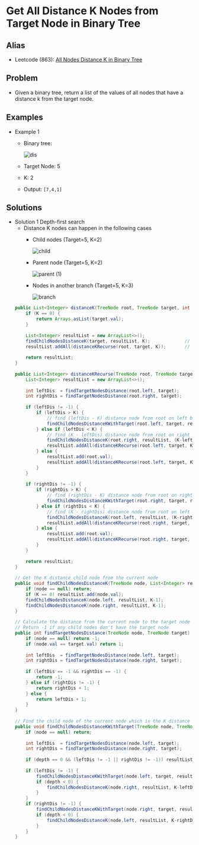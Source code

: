 # Get All Distance K Nodes from Target Node in Binary Tree

## Alias
- Leetcode (863): [All Nodes Distance K in Binary Tree](https://leetcode.com/problems/all-nodes-distance-k-in-binary-tree/)

## Problem
- Given a binary tree, return a list of the values of all nodes that have a distance k from the target node.

## Examples
- Example 1
   - Binary tree:
     
     ![dis](https://user-images.githubusercontent.com/8989447/119074934-2a97bc00-b9ad-11eb-9c16-e7195ba00413.png)

   - Target Node: 5
   - K: 2
   - Output: `[7,4,1]`

## Solutions
- Solution 1 Depth-first search
   - Distance K nodes can happen in the following cases
      - Child nodes (Target=5, K=2)
        
        ![child](https://user-images.githubusercontent.com/8989447/119075223-adb91200-b9ad-11eb-85ef-6c5ce587db7f.png)
      - Parent node (Target=5, K=2)

        ![parent (1)](https://user-images.githubusercontent.com/8989447/119075666-5ebfac80-b9ae-11eb-9195-89c83f672bf0.png)
      - Nodes in another branch (Target=5, K=3)

        ![branch](https://user-images.githubusercontent.com/8989447/119075847-ba8a3580-b9ae-11eb-9c54-5941e523a89e.png)
  ```java
  public List<Integer> distanceK(TreeNode root, TreeNode target, int K) {
      if (K == 0) {
          return Arrays.asList(target.val);
      }
        
      List<Integer> resultList = new ArrayList<>();
      findChildNodesDistanceK(target, resultList, K);             // Get all the K distance child nodes of the target node
      resultList.addAll(distanceKRecurse(root, target, K));       // Get the K distance parent node and the nodes in another branch
        
      return resultList;
  }
    
  public List<Integer> distanceKRecurse(TreeNode root, TreeNode target, int K) {
      List<Integer> resultList = new ArrayList<>();
        
      int leftDis  = findTargetNodesDistance(root.left, target);
      int rightDis = findTargetNodesDistance(root.right, target);
        
      if (leftDis != -1) {
          if (leftDis > K) {
              // find (leftDis - K) distance node from root on left branch
              findChildNodesDistanceKWithTarget(root.left, target, resultList, K, (leftDis-K-1));
          } else if (leftDis < K) {
              // find (K - leftDis) distance node from root on right branch
              findChildNodesDistanceK(root.right, resultList, (K-leftDis-1));
              resultList.addAll(distanceKRecurse(root.left, target, K));
          } else {
              resultList.add(root.val);
              resultList.addAll(distanceKRecurse(root.left, target, K));
          }
      }
        
      if (rightDis != -1) {
          if (rightDis > K) {
              // find (rightDis - K) distance node from root on right branch
              findChildNodesDistanceKWithTarget(root.right, target, resultList, K, (rightDis-K-1));
          } else if (rightDis < K) {
              // find (K - rightDis) distance node from root on left branch
              findChildNodesDistanceK(root.left, resultList, (K-rightDis-1));
              resultList.addAll(distanceKRecurse(root.right, target, K));
          } else {
              resultList.add(root.val);
              resultList.addAll(distanceKRecurse(root.right, target, K));
          }
      }
        
      return resultList;
  }
    
  // Get the K distance child node from the current node
  public void findChildNodesDistanceK(TreeNode node, List<Integer> resultList, int K) {
      if (node == null) return;
      if (K == 0) resultList.add(node.val);
      findChildNodesDistanceK(node.left, resultList, K-1);
      findChildNodesDistanceK(node.right, resultList, K-1);
  }
    
  // Calculate the distance from the current node to the target node
  // Return -1 if any child nodes don't have the target node
  public int findTargetNodesDistance(TreeNode node, TreeNode target) {
      if (node == null) return -1;
      if (node.val == target.val) return 1;
        
      int leftDis  = findTargetNodesDistance(node.left, target);
      int rightDis = findTargetNodesDistance(node.right, target);
        
      if (leftDis == -1 && rightDis == -1) {
          return -1;
      } else if (rightDis != -1) {
          return rightDis + 1;
      } else {
          return leftDis + 1;
      }
  }
    
  // Find the child node of the current node which is the K distance parent node and the nodes in another branch
  public void findChildNodesDistanceKWithTarget(TreeNode node, TreeNode target, List<Integer> resultList, int K, int depth) {
      if (node == null) return;
        
      int leftDis  = findTargetNodesDistance(node.left, target);
      int rightDis = findTargetNodesDistance(node.right, target);
        
      if (depth == 0 && (leftDis != -1 || rightDis != -1)) resultList.add(node.val);    // Add the K distance parent node to the result list
        
      if (leftDis != -1) {                                                              // If the left branch has the target node
          findChildNodesDistanceKWithTarget(node.left, target, resultList, K, depth-1); // Recurse on the left branch
          if (depth < 0) {
              findChildNodesDistanceK(node.right, resultList, K-leftDis-1);             // Consider the K distance nodes in another branch
          }
      }
      if (rightDis != -1) {                                                             // If the right branch has the target node
          findChildNodesDistanceKWithTarget(node.right, target, resultList, K, depth-1);// Recurse on the right branch
          if (depth < 0) {
              findChildNodesDistanceK(node.left, resultList, K-rightDis-1);             // Consider the K distance nodes in another branch
          }
      }
  }
  ```
